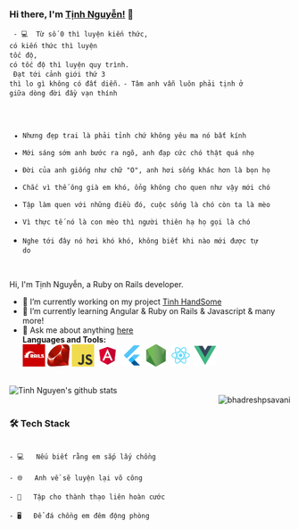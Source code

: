 ### Hi there, I'm [Tịnh Nguyễn!](https://github.com/tinhhandsome/tinhhandsome) 👋
<code> - 💻 &nbsp;Từ số 0 thì luyện kiến thức, <br/>có kiến thức thì luyện tốc độ, <br/>có tốc độ thì luyện quy trình.<br/>
Đạt tới cảnh giới thứ 3 thì lo gì không có đất diễn.</code>
<code>- Tâm anh vẫn luôn phải tịnh ở giữa dòng đời đầy vạn thính
 - Nhưng đẹp trai là phải tỉnh chứ không yêu ma nó bất kính
 - Mới sáng sớm anh bước ra ngõ, anh đạp cức chó thật quá nhọ
- Đời của anh giống như chữ "O", anh hơi sống khác hơn là bọn họ
- Chắc vì thế ông già em khó, ổng không cho quen như vậy mới chó
- Tập làm quen với những điều đó, cuộc sống là chó còn ta là mèo
- Vì thực tế nó là con mèo thì người thiên hạ họ gọi là chó
- Nghe tới đây nó hơi khó khó, không biết khi nào mới được tự do</code>
<br />

Hi, I'm Tịnh Nguyễn, a Ruby on Rails developer.
- 🔭 I’m currently working on my project [Tinh HandSome](https://github.com/tinhhandsome)
- 🌱 I’m currently learning Angular & Ruby on Rails & Javascript & many more!
- 💬 Ask me about anything [here](https://github.com/tinhhandsome/interface_angular/issues) <br>
**Languages and Tools:** <br>
<code><img height="40" src="https://raw.githubusercontent.com/github/explore/80688e429a7d4ef2fca1e82350fe8e3517d3494d/topics/rails/rails.png"></code>
<code><img height="40" src="https://raw.githubusercontent.com/github/explore/80688e429a7d4ef2fca1e82350fe8e3517d3494d/topics/ruby/ruby.png"></code>
<code><img height="40" src="https://raw.githubusercontent.com/github/explore/80688e429a7d4ef2fca1e82350fe8e3517d3494d/topics/javascript/javascript.png"></code>
<code><img height="40" src="https://raw.githubusercontent.com/github/explore/80688e429a7d4ef2fca1e82350fe8e3517d3494d/topics/angular/angular.png"></code>
<code><img height="40" src="https://raw.githubusercontent.com/github/explore/80688e429a7d4ef2fca1e82350fe8e3517d3494d/topics/flutter/flutter.png"></code>
<code><img height="40" src="https://raw.githubusercontent.com/github/explore/80688e429a7d4ef2fca1e82350fe8e3517d3494d/topics/nodejs/nodejs.png"></code>
<code><img height="40" src="https://raw.githubusercontent.com/github/explore/80688e429a7d4ef2fca1e82350fe8e3517d3494d/topics/react/react.png"></code>
<code><img height="40" src="https://raw.githubusercontent.com/github/explore/80688e429a7d4ef2fca1e82350fe8e3517d3494d/topics/vue/vue.png"></code>

<br />
<a href="https://github.com/tinhhandsome/tinhhandsome">
  <img align="left" src="https://github-readme-stats.vercel.app/api?username=tinhhandsome&show_icons=true&theme=radical&line_height=27" alt="Tinh Nguyen's github stats" />
</a> <br>
<a href="https://github.com/tinhhandsome/tinhhandsome">
<img align="right" src="https://github-readme-stats.vercel.app/api/top-langs/?username=tinhhandsome&layout=compact&hide=html&theme=onedark&line_height=27" alt="bhadreshpsavani" />
</a>
<br />
<h3>🛠 Tech Stack</h3>
<code align="left">
- 💻 &nbsp; Nếu biết rằng em sắp lấy chồng <br/>
- 🌐 &nbsp; Anh về sẽ luyện lại võ công <br/>
- 🔧 &nbsp; Tập cho thành thạo liên hoàn cước <br/>
- 🖥 &nbsp; Để đá chồng em đêm động phòng <br/>
</code>



